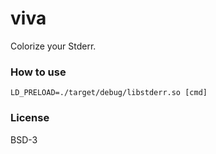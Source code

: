# viva

Colorize your Stderr.


### How to use

```
LD_PRELOAD=./target/debug/libstderr.so [cmd]
```

### License
BSD-3
